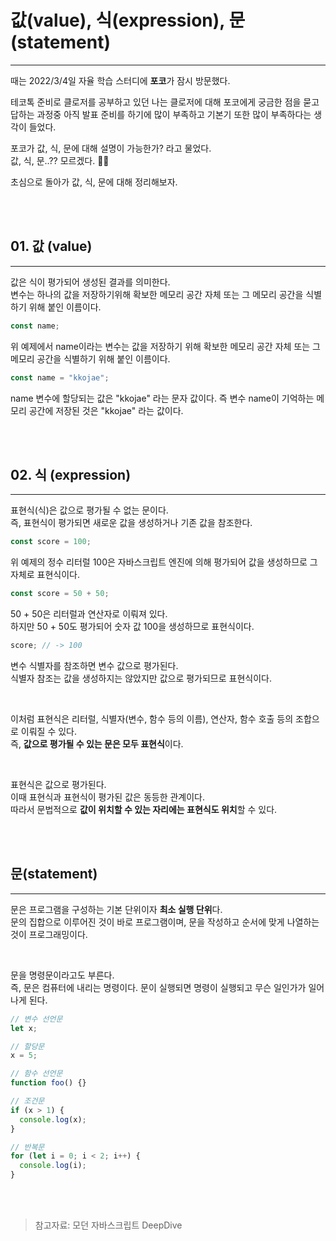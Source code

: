 # 값(value), 식(expression), 문(statement)

---

때는 2022/3/4일 자율 학습 스터디에 **포코**가 잠시 방문했다.

테코톡 준비로 클로저를 공부하고 있던 나는 클로저에 대해 포코에게 궁금한 점을 묻고 답하는 과정중 아직 발표 준비를 하기에 많이 부족하고 기본기 또한 많이 부족하다는 생각이 들었다.

포코가 값, 식, 문에 대해 설명이 가능한가? 라고 물었다.
<br/>
값, 식, 문..?? 모르겠다. 😵‍💫
<br/>

초심으로 돌아가 값, 식, 문에 대해 정리해보자.

<br/><br/>

## 01. 값 (value)

---

값은 식이 평가되어 생성된 결과를 의미한다.
<br />
변수는 하나의 값을 저장하기위해 확보한 메모리 공간 자체 또는 그 메모리 공간을 식별하기 위해 붙인 이름이다.

```javascript
const name;
```

위 예제에서 name이라는 변수는 값을 저장하기 위해 확보한 메모리 공간 자체 또는 그 메모리 공간을 식별하기 위해 붙인 이름이다.

```javascript
const name = "kkojae";
```

name 변수에 할당되는 값은 "kkojae" 라는 문자 값이다. 즉 변수 name이 기억하는 메모리 공간에 저장된 것은 "kkojae" 라는 값이다.

<br /><br/>

## 02. 식 (expression)

---

표현식(식)은 값으로 평가될 수 없는 문이다.
<br />
즉, 표현식이 평가되면 새로운 값을 생성하거나 기존 값을 참조한다.

```javascript
const score = 100;
```

위 예제의 정수 리터럴 100은 자바스크립트 엔진에 의해 평가되어 값을 생성하므로 그 자체로 표현식이다.

```javascript
const score = 50 + 50;
```

50 + 50은 리터럴과 연산자로 이뤄져 있다.
<br/>
하지만 50 + 50도 평가되어 숫자 값 100을 생성하므로 표현식이다.

```javascript
score; // -> 100
```

변수 식별자를 참조하면 변수 값으로 평가된다.
<br/>
식별자 참조는 값을 생성하지는 않았지만 값으로 평가되므로 표현식이다.

<br/>

이처럼 표현식은 리터럴, 식별자(변수, 함수 등의 이름), 연산자, 함수 호출 등의 조합으로 이뤄질 수 있다.
<br/>
즉, **값으로 평가될 수 있는 문은 모두 표현식**이다.

<br/>

표현식은 값으로 평가된다.
<br/>
이때 표현식과 표현식이 평가된 값은 동등한 관계이다.
<br/>
따라서 문법적으로 **값이 위치할 수 있는 자리에는 표현식도 위치**할 수 있다.

<br/><br/>

## 문(statement)

---

문은 프로그램을 구성하는 기본 단위이자 **최소 실행 단위**다.
<br/>
문의 집합으로 이루어진 것이 바로 프로그램이며, 문을 작성하고 순서에 맞게 나열하는 것이 프로그래밍이다.

<br/>

문을 명령문이라고도 부른다.
<br/>
즉, 문은 컴퓨터에 내리는 명령이다. 문이 실행되면 명령이 실행되고 무슨 일인가가 일어나게 된다.

```javascript
// 변수 선언문
let x;

// 할당문
x = 5;

// 함수 선언문
function foo() {}

// 조건문
if (x > 1) {
  console.log(x);
}

// 반복문
for (let i = 0; i < 2; i++) {
  console.log(i);
}
```

<br/><br/>

> 참고자료: 모던 자바스크립트 DeepDive
